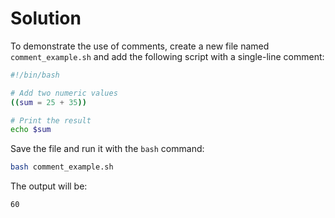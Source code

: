 # Solution

To demonstrate the use of comments, create a new file named `comment_example.sh` and add the following script with a single-line comment:

```bash
#!/bin/bash

# Add two numeric values
((sum = 25 + 35))

# Print the result
echo $sum
```

Save the file and run it with the `bash` command:

```bash
bash comment_example.sh
```

The output will be:

```bash
60
```

